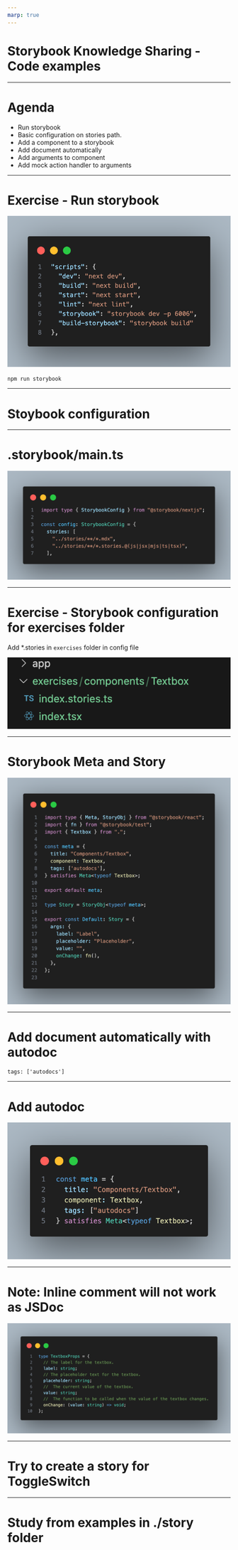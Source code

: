 ```yaml
---
marp: true
---
```


# Storybook Knowledge Sharing - Code examples

---

# Agenda

- Run storybook
- Basic configuration on stories path.
- Add a component to a storybook
- Add document automatically
- Add arguments to component
- Add mock action handler to arguments

---

# Exercise - Run storybook

![height:400px](image-3.png)

`npm run storybook`

---

# Stoybook configuration

---

# .storybook/main.ts

![alt text](image.png)

---

# Exercise - Storybook configuration for exercises folder

Add *.stories in `exercises` folder in config file

![alt text](image-4.png)

---

# Storybook Meta and Story

![alt text height:600px](image-7.png)

---

# Add document automatically with autodoc

```
tags: ['autodocs']
```
---

# Add autodoc

![alt text](image-8.png)

---



# Note: Inline comment will not work as JSDoc

![alt text](image-6.png)

---

# Try to create a story for ToggleSwitch


---

# Study from examples in ./story folder